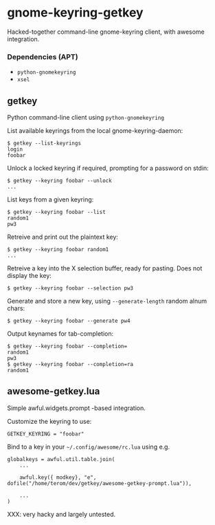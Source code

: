 # gnome-keyring-getkey
Hacked-together command-line gnome-keyring client, with awesome integration.

### Dependencies (APT)

* `python-gnomekeyring`
* `xsel`

## getkey
Python command-line client using `python-gnomekeyring`


List available keyrings from the local gnome-keyring-daemon:

    $ getkey --list-keyrings
    login
    foobar

Unlock a locked keyring if required, prompting for a password on stdin:

    $ getkey --keyring foobar --unlock
    ...

List keys from a given keyring:

    $ getkey --keyring foobar --list
    random1
    pw3

Retreive and print out the plaintext key:

    $ getkey --keyring foobar random1
    ...

Retreive a key into the X selection buffer, ready for pasting. Does not display the key:

    $ getkey --keyring foobar --selection pw3

Generate and store a new key, using `--generate-length` random alnum chars:

    $ getkey --keyring foobar --generate pw4

Output keynames for tab-completion:

    $ getkey --keyring foobar --completion=
    random1
    pw3
    $ getkey --keyring foobar --completion=ra
    random1

## awesome-getkey.lua
Simple awful.widgets.prompt -based integration.

Customize the keyring to use:

    GETKEY_KEYRING = "foobar"

Bind to a key in your `~/.config/awesome/rc.lua` using e.g.


    globalkeys = awful.util.table.join(
        ...

        awful.key({ modkey}, "e",                  dofile("/home/terom/dev/getkey/awesome-getkey-prompt.lua")),
        
        ...
    )

XXX: very hacky and largely untested.
